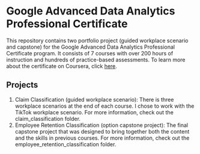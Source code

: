 # Google Advanced Data Analytics Professional Certificate

This repository contains two portfolio project (guided workplace scenario and capstone) for the Google Advanced Data Analytics Professional Certificate program. It consists of 7 courses with over 200 hours of instruction and hundreds of practice-based assessments. To learn more about the certificate on Coursera, click [here](https://www.coursera.org/professional-certificates/google-advanced-data-analytics).

## Projects

1. Claim Classification (guided workplace scenario): There is three workplace scenarios at the end of each course. I chose to work with the TikTok workplace scenario. For more information, check out the claim_classification folder.
2. Employee Retention Classification (option capstone project): The final capstone project that was designed to bring together both the content and the skills in previous courses. For more information, check out the employee_retention_classification folder.
